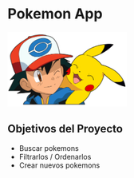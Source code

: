 # Pokemon App

<p align="left">
  <img height="150" src="./pokemon.png" />
</p>

## Objetivos del Proyecto
  - Buscar pokemons
  - Filtrarlos / Ordenarlos
  - Crear nuevos pokemons
 
